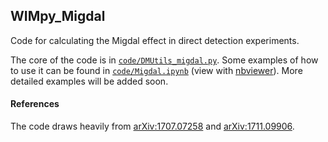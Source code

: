 ## WIMpy_Migdal

Code for calculating the Migdal effect in direct detection experiments. 

The core of the code is in [`code/DMUtils_migdal.py`](code/DMUtils_migdal.py). Some examples of how to use it can be found in [`code/Migdal.ipynb`](code/Migdal.ipynb) (view with [nbviewer](https://nbviewer.jupyter.org/github/bradkav/WIMpy_Migdal/blob/master/code/Migdal.ipynb)). More detailed examples will be added soon.

#### References

The code draws heavily from [arXiv:1707.07258](https://arxiv.org/abs/1707.07258) and [arXiv:1711.09906](https://arxiv.org/abs/1711.09906).

